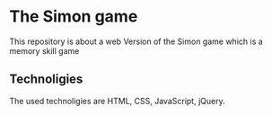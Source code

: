 # The Simon game

This repository is about a web Version of the Simon game which is a memory skill game

## Technoligies
The used technoligies are HTML, CSS, JavaScript, jQuery.
